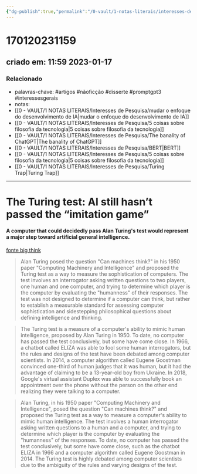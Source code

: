 ```yaml
---
{"dg-publish":true,"permalink":"/0-vault/1-notas-literais/interesses-de-pesquisa/ai-still-hasn-t-passed-the-imitation-game/","tags":["artigos","nãoficção","disserte","promptgpt3","interessesgerais"],"dgHomeLink":true,"dgShowLocalGraph":true,"dgShowFileTree":true,"dgEnableSearch":true}
---
```


# 170120231159
## criado em: 11:59 2023-01-17

### Relacionado
- palavras-chave: #artigos #nãoficção #disserte #promptgpt3 #interessesgerais 
- notas: 
- [[0 - VAULT/1 NOTAS LITERAIS/Interesses de Pesquisa/mudar o enfoque do desenvolvimento de IA\|mudar o enfoque do desenvolvimento de IA]]
- [[0 - VAULT/1 NOTAS LITERAIS/Interesses de Pesquisa/5 coisas sobre filosofia da tecnologia\|5 coisas sobre filosofia da tecnologia]]
- [[0 - VAULT/1 NOTAS LITERAIS/Interesses de Pesquisa/The banality of ChatGPT\|The banality of ChatGPT]]
- [[0 - VAULT/1 NOTAS LITERAIS/Interesses de Pesquisa/BERT\|BERT]]
- [[0 - VAULT/1 NOTAS LITERAIS/Interesses de Pesquisa/5 coisas sobre filosofia da tecnologia\|5 coisas sobre filosofia da tecnologia]]
- [[0 - VAULT/1 NOTAS LITERAIS/Interesses de Pesquisa/Turing Trap\|Turing Trap]]
---
# The Turing test: AI still hasn’t passed the “imitation game”

#### A computer that could decidedly pass Alan Turing's test would represent a major step toward artificial general intelligence.
[fonte big think](https://bigthink.com/the-future/turing-test-imitation-game/)

>Alan Turing posed the question "Can machines think?" in his 1950 paper "Computing Machinery and Intelligence" and proposed the Turing test as a way to measure the sophistication of computers. The test involves an interrogator asking written questions to two players, one human and one computer, and trying to determine which player is the computer by evaluating the "humanness" of their responses. The test was not designed to determine if a computer can think, but rather to establish a measurable standard for assessing computer sophistication and sidestepping philosophical questions about defining intelligence and thinking.

>The Turing test is a measure of a computer's ability to mimic human intelligence, proposed by Alan Turing in 1950. To date, no computer has passed the test conclusively, but some have come close. In 1966, a chatbot called ELIZA was able to fool some human interrogators, but the rules and designs of the test have been debated among computer scientists. In 2014, a computer algorithm called Eugene Goostman convinced one-third of human judges that it was human, but it had the advantage of claiming to be a 13-year-old boy from Ukraine. In 2018, Google's virtual assistant Duplex was able to successfully book an appointment over the phone without the person on the other end realizing they were talking to a computer.

>Alan Turing, in his 1950 paper "Computing Machinery and Intelligence", posed the question "Can machines think?" and proposed the Turing test as a way to measure a computer's ability to mimic human intelligence. The test involves a human interrogator asking written questions to a human and a computer, and trying to determine which player is the computer by evaluating the "humanness" of the responses. To date, no computer has passed the test conclusively, but some have come close, such as the chatbot ELIZA in 1966 and a computer algorithm called Eugene Goostman in 2014. The Turing test is highly debated among computer scientists due to the ambiguity of the rules and varying designs of the test.
